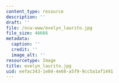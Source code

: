 ```yaml
---
content_type: resource
description: ''
draft: ''
file: /ocw-www/evelyn_laurito.jpg
file_size: 46666
metadata:
  caption: ''
  credit: ''
  image_alt: ''
resourcetype: Image
title: evelyn_laurito.jpg
uid: eefac343-1e04-4e68-a5f9-9cc5a1af1491
---
```

